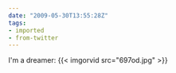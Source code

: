 ```yaml
---
date: "2009-05-30T13:55:28Z"
tags:
- imported
- from-twitter
---
```

I'm a dreamer: {{< imgorvid src="697od.jpg" >}}
